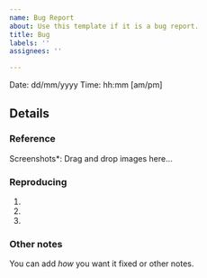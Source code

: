 ```yaml
---
name: Bug Report
about: Use this template if it is a bug report.
title: Bug
labels: ''
assignees: ''

---
```


Date: dd/mm/yyyy
Time: hh:mm [am/pm] 

## Details
### Reference
Screenshots*:
Drag and drop images here...

### Reproducing
1.
2.
3.

### Other notes
You can add _how_ you want it fixed or other notes.
